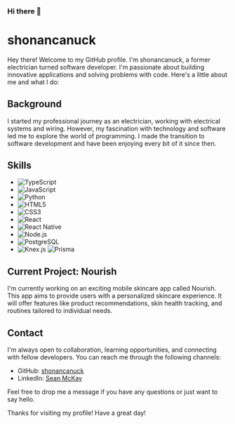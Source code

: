 ### Hi there 👋

<!--
**shonancanuck/shonancanuck** is a ✨ _special_ ✨ repository because its `README.md` (this file) appears on your GitHub profile.

Here are some ideas to get you started:

- 🔭 I’m currently working on ...
- 🌱 I’m currently learning ...
- 👯 I’m looking to collaborate on ...
- 🤔 I’m looking for help with ...
- 💬 Ask me about ...
- 📫 How to reach me: ...
- 😄 Pronouns: ...
- ⚡ Fun fact: ...
-->
# shonancanuck

Hey there! Welcome to my GitHub profile. I'm shonancanuck, a former electrician turned software developer. I'm passionate about building innovative applications and solving problems with code. Here's a little about me and what I do:

## Background

I started my professional journey as an electrician, working with electrical systems and wiring. However, my fascination with technology and software led me to explore the world of programming. I made the transition to software development and have been enjoying every bit of it since then.

## Skills

- ![TypeScript](https://img.icons8.com/color/48/000000/typescript.png) 
- ![JavaScript](https://img.icons8.com/color/48/000000/javascript.png) 
- ![Python](https://img.icons8.com/color/48/000000/python.png) 
- ![HTML5](https://img.icons8.com/color/48/000000/html-5.png) 
- ![CSS3](https://img.icons8.com/color/48/000000/css3.png) 
- ![React](https://img.icons8.com/color/48/000000/react-native.png)
- ![React Native](https://img.icons8.com/color/48/000000/react-native.png) 
- ![Node.js](https://img.icons8.com/color/48/000000/nodejs.png) 
- ![PostgreSQL](https://img.icons8.com/color/48/000000/postgresql.png) 
- ![Knex.js](https://img.icons8.com/color/48/000000/javascript.png) ![Prisma](https://img.icons8.com/color/48/000000/atom-editor.png)

## Current Project: Nourish

I'm currently working on an exciting mobile skincare app called Nourish. This app aims to provide users with a personalized skincare experience. It will offer features like product recommendations, skin health tracking, and routines tailored to individual needs.

## Contact

I'm always open to collaboration, learning opportunities, and connecting with fellow developers. You can reach me through the following channels:

- GitHub: [shonancanuck](https://github.com/shonancanuck)
- LinkedIn: [Sean McKay](https://www.linkedin.com/in/sean-mckay-software-engineer/)

Feel free to drop me a message if you have any questions or just want to say hello.

Thanks for visiting my profile! Have a great day!
